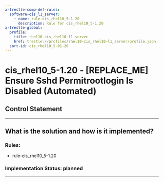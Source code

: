 ```yaml
---
x-trestle-comp-def-rules:
  software-cis_l1_server:
    - name: rule-cis_rhel10_5-1.20
      description: Rule for cis_rhel10_5-1.20
x-trestle-global:
  profile:
    title: rhel10-cis_rhel10-l1_server
    href: trestle://profiles/rhel10-cis_rhel10-l1_server/profile.json
  sort-id: cis_rhel10_5-01.20
---
```


# cis_rhel10_5-1.20 - \[REPLACE_ME\] Ensure Sshd Permitrootlogin Is Disabled (Automated)

## Control Statement

______________________________________________________________________

## What is the solution and how is it implemented?

<!-- For implementation status enter one of: implemented, partial, planned, alternative, not-applicable -->

<!-- Note that the list of rules under ### Rules: is read-only and changes will not be captured after assembly to JSON -->

<!-- Add control implementation description here for control: cis_rhel10_5-1.20 -->

### Rules:

  - rule-cis_rhel10_5-1.20

### Implementation Status: planned

______________________________________________________________________
